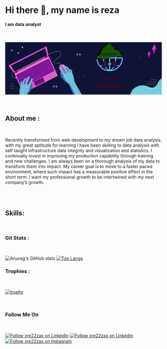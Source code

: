# Hi there 👋, my name is reza
#### I am data analyst 

</br>

![I am data analyst](https://github.com/xre22zax/xre22zax/blob/main/xre22zax-banner.png)

</br>

## About me :

</br>

Recently transformed from web development to my dream job data analysis. with my great aptitude for learning i have been skilling to data analysis with self taught infrastructure data integrity and visualization and statistics.
I continually invest in improving my production capability through training and new challenges. I am always keen on a thorough analysis of my data to transform them into impact. 
My career goal is to move to a faster paced environment, where such impact has a measurable positive effect in the short term: I want my professional growth to be intertwined with my next company’s growth.

</br>
</br>

## Skills: 
</br>




### Git Stats :
</br>

![Anurag's GitHub stats](https://github-readme-stats.vercel.app/api?username=xre22zax&show_icons=true&theme=tokyonight)
[![Top Langs](https://github-readme-stats.vercel.app/api/top-langs/?username=xre22zax&layout=donut)](https://github.com/anuraghazra/github-readme-stats)


### Trophies :
</br>

[![trophy](https://github-profile-trophy.vercel.app/?username=xre22zax&theme=onestar)](https://github.com/ryo-ma/github-profile-trophy)





</br>

### Follow Me On

</br>

[<img src="https://raw.githubusercontent.com/Raymo111/Raymo111/master/socials/linkedin.png" height="40em" align="center" alt="Follow xre22zax on LinkedIn" title="Follow xre22zax on LinkedIn"/>](https://www.linkedin.com/in/mohammad-reza-sadeghi-075b39276/)
[<img src='https://cdn.jsdelivr.net/npm/simple-icons@3.0.1/icons/github.svg' height="40em" align="center" alt="Follow xre22zax on LinkedIn" title="Follow xre22zax on Github"/>](https://github.com/https://github.com/xre22zax/) 
[<img src="https://raw.githubusercontent.com/Raymo111/Raymo111/master/socials/instagram.svg" height="40em" align="center" alt="Follow xre22zax on Instagram" title="Follow xre22zax on Instagram"/>](https://www.instagram.com/https://www.instagram.com/_xre22zax//) 


<!--
**xre22zax/xre22zax** is a ✨ _special_ ✨ repository because its `README.md` (this file) appears on your GitHub profile.


##from video


![Anurag's GitHub stats](https://github-readme-stats.vercel.app/api?username=xre22zax&show_icons=true&theme=radical)

![Top Langs](https://github-readme-stats.vercel.app/api/top-langs/?username=xre22zax&layout=compact)



<img align='left' width='47%' src="https://github-readme-stats.vercel.app/api?username=xre22zax&show_icons=true&theme=radical" />g



[![Top Langs](https://github-readme-stats.vercel.app/api/top-langs/?username=https://github.com/xre22zax/)](https://github.com/anuraghazra/github-readme-stats)

![GitHub stats](https://github-readme-stats.vercel.app/api?username=https://github.com/xre22zax/&show_icons=true)  

![GitHub Activity Graph](https://activity-graph.herokuapp.com/graph?username=https://github.com/xre22zax/)  

![Profile views](https://gpvc.arturio.dev/https://github.com/xre22zax/)  


Here are some ideas to get you started:

- 🔭 I’m currently working on ...
- 🌱 I’m currently learning ...
- 👯 I’m looking to collaborate on ...
- 🤔 I’m looking for help with ...
- 💬 Ask me about ...
- 📫 How to reach me: ...
- 😄 Pronouns: ...
- ⚡ Fun fact: ...
-->
